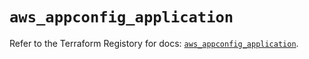 # `aws_appconfig_application`

Refer to the Terraform Registory for docs: [`aws_appconfig_application`](https://registry.terraform.io/providers/hashicorp/aws/5.6.1/docs/resources/appconfig_application).
